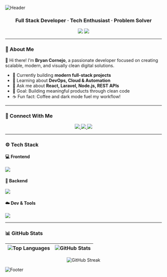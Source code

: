 <!-- Banner principal -->
![Header](https://capsule-render.vercel.app/api?type=waving&color=0d0d0d&height=200&section=header&text=Bryan%20Cornejo%20💻&fontColor=f2f2f2&fontSize=50&animation=fadeIn)

<h3 align="center">Full Stack Developer · Tech Enthusiast · Problem Solver</h3>

<p align="center">
  <img src="https://img.shields.io/badge/Focus-Software%20Development-f2f2f2?style=flat&logo=github&logoColor=0d0d0d"/>
  <img src="https://komarev.com/ghpvc/?username=bryancornejo&label=Profile%20Views&color=0d0d0d&style=flat"/>
</p>

---

### 🧠 About Me

👋 Hi there! I’m **Bryan Cornejo**, a passionate developer focused on creating scalable, modern, and visually clean digital solutions.

- 🚀 Currently building **modern full-stack projects**
- 🌱 Learning about **DevOps, Cloud & Automation**
- 💬 Ask me about **React, Laravel, Node.js, REST APIs**
- 🎯 Goal: Building meaningful products through clean code
- ☕ Fun fact: Coffee and dark mode fuel my workflow!

---

### 🤝 Connect With Me

<p align="center">
  <a href="https://www.linkedin.com/in/bryan-steven-cornejo-zavala-98484b235/" target="_blank">
    <img src="https://img.shields.io/badge/LinkedIn-0d0d0d?style=for-the-badge&logo=linkedin&logoColor=f2f2f2"/>
  </a>
  <a href="mailto:bryancornejo.dev@gmail.com" target="_blank">
    <img src="https://img.shields.io/badge/Email-f2f2f2?style=for-the-badge&logo=gmail&logoColor=0d0d0d"/>
  </a>
  <a href="https://github.com/BryanCornejoDEV" target="_blank">
    <img src="https://img.shields.io/badge/GitHub-0d0d0d?style=for-the-badge&logo=github&logoColor=f2f2f2"/>
  </a>
</p>

---

### ⚙️ Tech Stack

#### 💻 Frontend
<p>
  <img src="https://skillicons.dev/icons?i=html,css,js,react,nextjs,tailwind,bootstrap&theme=light"/>
</p>

#### 🧩 Backend
<p>
  <img src="https://skillicons.dev/icons?i=nodejs,vercel,php,laravel,mysql,postgresql&theme=light"/>
</p>

#### ☁️ Dev & Tools
<p>
  <img src="https://skillicons.dev/icons?i=git,github,vscode,docker,figma,postman&theme=light"/>
</p>

---

### 📊 GitHub Stats

<div align="center">

| ![Top Languages](https://github-readme-stats.vercel.app/api/top-langs/?username=bryancornejo&layout=compact&theme=graywhite&title_color=0d0d0d&text_color=333333&bg_color=f2f2f2&hide_border=true) | ![GitHub Stats](https://github-readme-stats.vercel.app/api?username=bryancornejo&show_icons=true&theme=graywhite&title_color=0d0d0d&text_color=333333&icon_color=0d0d0d&bg_color=f2f2f2&hide_border=true) |
|:---:|:---:|

![GitHub Streak](https://github-readme-streak-stats.herokuapp.com/?user=bryancornejo&background=f2f2f2&stroke=0d0d0d&ring=0d0d0d&fire=0d0d0d&currStreakLabel=0d0d0d&sideNums=333333&currStreakNum=0d0d0d&sideLabels=333333&dates=666666&hide_border=true)

</div>

<!-- Footer -->
![Footer](https://capsule-render.vercel.app/api?type=waving&color=0d0d0d&height=100&section=footer)
